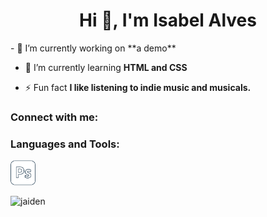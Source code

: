 <h1 align="center">Hi 👋, I'm Isabel Alves</h1>
- 🔭 I’m currently working on **a demo**

- 🌱 I’m currently learning **HTML and CSS**

- ⚡ Fun fact **I like listening to indie music and musicals.**

<h3 align="left">Connect with me:</h3>
<p align="left">
</p>

<h3 align="left">Languages and Tools:</h3>
<p align="left"> <a href="https://www.photoshop.com/en" target="_blank" rel="noreferrer"> <img src="https://raw.githubusercontent.com/devicons/devicon/master/icons/photoshop/photoshop-line.svg" alt="photoshop" width="40" height="40"/> </a> </p>


![jaiden](https://github.com/Isabel-Alves2/Isabel-Alves2/assets/174361978/cd39a9ba-2ae7-4de4-abd1-2adca8132c2b)
